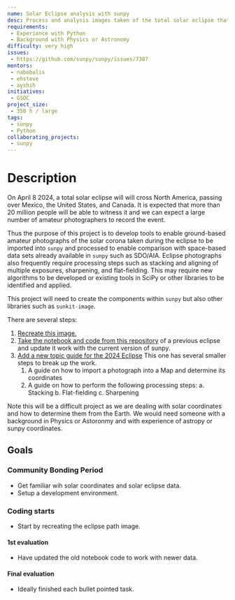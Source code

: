 ```yaml
---
name: Solar Eclipse analysis with sunpy
desc: Process and analysis images taken of the total solar eclipse that crosses the US in 2024
requirements:
 - Experience with Python
 - Background with Physics or Astronomy
difficulty: very high
issues:
 - https://github.com/sunpy/sunpy/issues/7387
mentors:
 - nabobalis
 - ehsteve
 - ayshih
initiatives:
 - GSOC
project_size:
 - 350 h / large
tags:
 - sunpy
 - Python
collaborating_projects:
 - sunpy
---
```


# Description

On April 8 2024, a total solar eclipse will will cross North America, passing over Mexico, the United States, and Canada.
It is expected that more than 20 million people will be able to witness it and we can expect a large number of amateur photographers to record the event.

Thus the purpose of this project is to develop tools to enable ground-based amateur photographs of the solar corona taken during the eclipse to be imported into ``sunpy`` and processed to enable comparison with space-based data sets already available in ``sunpy`` such as SDO/AIA.
Eclipse photographs also frequently require processing steps such as stacking and aligning of multiple exposures, sharpening, and flat-fielding.
This may require new algorithms to be developed or existing tools in SciPy or  other libraries to be identified and applied.

This project will need to create the components within ``sunpy`` but also other libraries such as ``sunkit-image``.

There are several steps:

1. [Recreate this image.](https://svs.gsfc.nasa.gov/5073)
2. [Take the notebook and code from this repository](https://github.com/sunpy/solar-eclipse) of a previous eclipse and update it work with the current version of sunpy.
3. [Add a new topic guide for the 2024 Eclipse](https://github.com/sunpy/sunpy/issues/7387)
   This one has several smaller steps to break up the work.
   1. A guide on how to import a photograph into a Map and determine its coordinates
   2. A guide on how to perform the following processing steps:
      a. Stacking
      b. Flat-fielding
      c. Sharpening

Note this will be a difficult project as we are dealing with solar coordinates and how to determine them from the Earth.
We would need someone with a background in Physics or Astoronmy and with experience of astropy or sunpy coordinates.

## Goals

### Community Bonding Period

* Get familiar wih solar coordinates and solar eclipse data.
* Setup a development environment.

### Coding starts

* Start by recreating the eclipse path image.

#### 1st evaluation

* Have updated the old notebook code to work with newer data.

#### Final evaluation

* Ideally finished each bullet pointed task.
